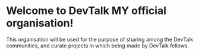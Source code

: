 # Welcome to DevTalk MY official organisation!

This organisation will be used for the purpose of sharing among the DevTalk communities, and curate projects in which being made by DevTalk fellows.

